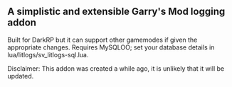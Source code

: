 ## A simplistic and extensible Garry's Mod logging addon ##

Built for DarkRP but it can support other gamemodes if given the appropriate changes.
Requires MySQLOO; set your database details in lua/litlogs/sv_litlogs-sql.lua.

Disclaimer: This addon was created a while ago, it is unlikely that it will be updated.
